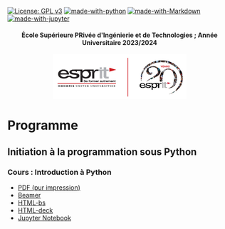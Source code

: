 [![License: GPL v3](https://img.shields.io/badge/License-GPL%20v3-blue.svg)](https://www.gnu.org/licenses/gpl-3.0)
[![made-with-python](https://img.shields.io/badge/Made%20with-Python-yellow.svg)](https://www.python.org/)
[![made-with-Markdown](https://img.shields.io/badge/Made%20with-Markdown-red.svg)](http://commonmark.org)
[![made-with-jupyter](https://img.shields.io/badge/Made%20with-jupyter-orange.svg)](https://jupyter.org)



<center><h4>École Supérieure PRivée d'Ingénierie et de Technologies ; Année Universitaire 2023/2024</h4></center>
 <center>
 <img src="Signature-01.jpg" width="300"
     height="100">
</center>

# Programme
## Initiation à la programmation sous Python
### Cours : Introduction à Python
* [PDF (pur impression)](https://astrax.github.io/Calcul_Scientifique/docs/pub/cours0/cours0.pdf)
* [Beamer](https://astrax.github.io/Calcul_Scientifique/docs/pub/cours0/cours0-beamer.pdf)
* [HTML-bs](https://astrax.github.io/Calcul_Scientifique/docs/pub/cours0/cours0-bs.html)
* [HTML-deck](https://astrax.github.io/Calcul_Scientifique/docs/pub/cours0/cours0-deck.html)
* [Jupyter Notebook](https://colab.research.google.com/github/astrax/Calcul_Scientifique/blob/main/docs/pub/cours0/cours0.ipynb)

